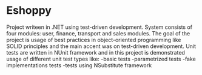 # Eshoppy

Project writeen in .NET using test-driven development. System consists of four modules: user, finance, transport and sales modules. 
The goal of the project is usage of best practices in object-oriented programming like SOLID principles and the main accent was on test-driven development.
Unit tests are written in NUnit framework and in this project is demonstrated usage of different unit test types like:
-basic tests
-parametrized tests
-fake implementations tests
-tests using NSubstitute framework
